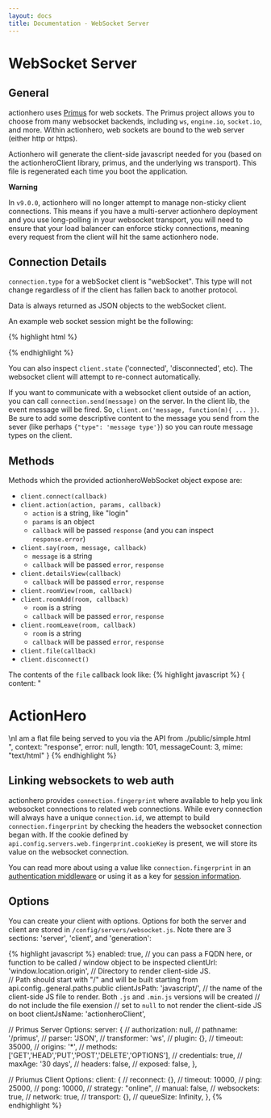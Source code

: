 ```yaml
---
layout: docs
title: Documentation - WebSocket Server
---
```


# WebSocket Server

## General

actionhero uses [Primus](https://github.com/primus/primus) for web sockets.  The Primus project allows you to choose from many websocket backends, including `ws`, `engine.io`, `socket.io`, and more. Within actionhero, web sockets are bound to the web server (either http or https).

Actionhero will generate the client-side javascript needed for you (based on the actionheroClient library, primus, and the underlying ws transport). This file is regenerated each time you boot the application.

**Warning**

In `v9.0.0`, actionhero will no longer attempt to manage non-sticky client connections. This means if you have a multi-server actionhero deployment and you use long-polling in your websocket transport, you will need to ensure that your load balancer can enforce sticky connections, meaning every request from the client will hit the same actionhero node.

## Connection Details

`connection.type` for a webSocket client is "webSocket".  This type will not change regardless of if the client has fallen back to another protocol. 

Data is always returned as JSON objects to the webSocket client.  

An example web socket session might be the following:

{% highlight html %}
<script src="/public/javascript/actionheroClient.js"></script>

<script>

  client = new ActionheroClient;

  client.on('connected',    function(){ console.log('connected!') })
  client.on('disconnected', function(){ console.log('disconnected :(') })

  client.on('error',        function(){ console.log('error', err.stack) })
  client.on('reconnect',    function(){ console.log('reconnect') })
  client.on('reconnecting', function(){ console.log('reconnecting') })
  
  // this will log all messages send the client
  // client.on('message',      function(message){ console.log(message) })

  client.on('alert',        function(message){ alert(message) })
  client.on('api',          function(message){ alert(message) })

  client.on('welcome',      function(message){ appendMessage(message); })
  client.on('say',          function(message){ appendMessage(message); })

  client.connect(function(err, details){
    if(err != null){
      console.log(err);
    }else{
      client.roomAdd("defaultRoom");
      client.action('someAction', {key: 'k', value: 'v', function(error data){
        // do stuff
      });
    }
  });

</script>
{% endhighlight %}

You can also inspect `client.state` ('connected', 'disconnected', etc).  The websocket client will attempt to re-connect automatically.

If you want to communicate with a websocket client outside of an action, you can call `connection.send(message)` on the server. In the client lib, the event message will be fired. So, `client.on('message, function(m){ ... })`.  Be sure to add some descriptive content to the message you send from the sever (like perhaps `{"type": 'message type'}`) so you can route message types on the client.

## Methods

Methods which the provided actionheroWebSocket object expose are:

- `client.connect(callback)`
- `client.action(action, params, callback)`
  - `action` is a string, like "login"
  - `params` is an object
  - `callback` will be passed `response` (and you can inspect `response.error`)
- `client.say(room, message, callback)`
  - `message` is a string
  - `callback` will be passed `error`, `response`
- `client.detailsView(callback)`
  - `callback` will be passed `error`, `response` 
- `client.roomView(room, callback)`
- `client.roomAdd(room, callback)`
  - `room` is a string
  - `callback` will be passed `error`, `response`
- `client.roomLeave(room, callback)`
  - `room` is a string
  - `callback` will be passed `error`, `response`
- `client.file(callback)`
- `client.disconnect()`

The contents of the `file` callback look like:
{% highlight javascript %}
{
  content: "<h1>ActionHero</h1>\nI am a flat file being served to you via the API from ./public/simple.html<br />",
  context: "response",
  error: null,
  length: 101,
  messageCount: 3,
  mime: "text/html"
}
{% endhighlight %}

## Linking websockets to web auth

actionhero provides `connection.fingerprint` where available to help you link websocket connections to related web connections. While every connection will always have a unique `connection.id`, we attempt to build `connection.fingerprint` by checking the headers the websocket connection began with.  If the cookie defined by `api.config.servers.web.fingerprint.cookieKey` is present, we will store its value on the websocket connection.  

You can read more about using a value like `connection.fingerprint` in an [authentication middleware](/docs/core/middleware.html) or using it as a key for [session information](/docs/examples/initializers/session.html).

## Options

You can create your client with options.  Options for both the server and client are stored in `/config/servers/websocket.js`.  Note there are 3 sections: 'server', 'client', and 'generation':

{% highlight javascript %}
enabled:          true,
// you can pass a FQDN here, or function to be called / window object to be inspected
clientUrl:        'window.location.origin',
// Directory to render client-side JS.  
// Path should start with "/" and will be built starting from api.config..general.paths.public
clientJsPath:     'javascript/',
// the name of the client-side JS file to render.  Both `.js` and `.min.js` versions will be created
// do not include the file exension
// set to `null` to not render the client-side JS on boot
clientJsName:     'actionheroClient',

// Primus Server Options: 
server: {
  // authorization: null,
  // pathname:      '/primus',
  // parser:        'JSON',
  // transformer:   'ws',
  // plugin:        {},
  // timeout:       35000,
  // origins:       '*',
  // methods:       ['GET','HEAD','PUT','POST','DELETE','OPTIONS'],
  // credentials:   true,
  // maxAge:        '30 days',
  // headers:       false,
  // exposed:       false,
},

// Priumus Client Options: 
client: {
  // reconnect:        {},
  // timeout:          10000,
  // ping:             25000,
  // pong:             10000,
  // strategy:         "online",
  // manual:           false,
  // websockets:       true,
  // network:          true,
  // transport:        {},
  // queueSize:        Infinity,
},
{% endhighlight %}
